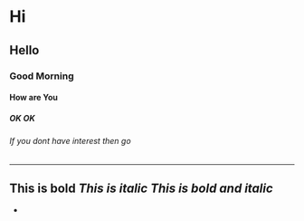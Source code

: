 # Hi 
## Hello
### Good Morning
####  How are You
##### OK OK
###### If you dont have interest then go
--------------------------------------------
**This is bold**
*This is italic*
***This is bold and italic***
-
+
